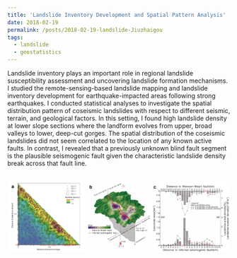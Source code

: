 ```yaml
---
title: 'Landslide Inventory Development and Spatial Pattern Analysis'
date: 2018-02-19
permalink: /posts/2018-02-19-landslide-Jiuzhaigou
tags:
  - landslide
  - geostatistics
---
```


Landslide inventory plays an important role in regional landslide susceptibility assessment and uncovering landslide formation mechanisms. I studied the remote-sensing-based landslide mapping and landslide inventory development for earthquake-impacted areas following strong earthquakes. I conducted statistical analyses to investigate the spatial distribution pattern of coseismic landslides with respect to different seismic, terrain, and geological factors. In this setting, I found high landslide density at lower slope sections where the landform evolves from upper, broad valleys to lower, deep-cut gorges. The spatial distribution of the coseismic landslides did not seem correlated to the location of any known active faults. In contrast, I revealed that a previously unknown blind fault segment is the plausible seismogenic fault given the characteristic landslide density break across that fault line.

<br/><img src='/images/landslide-inventory.png'>

